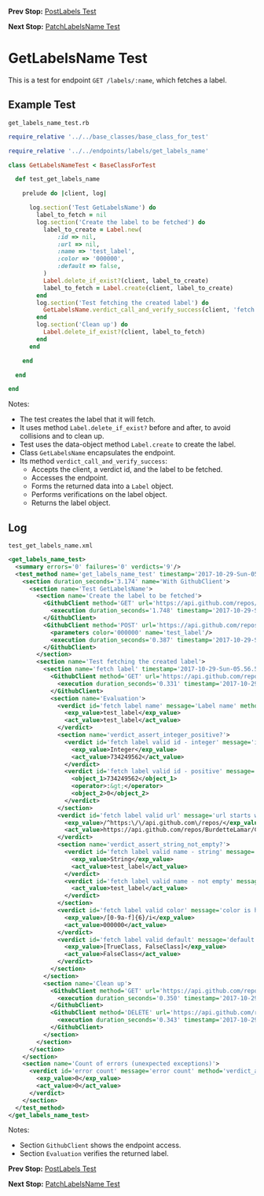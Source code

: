 <!--- GENERATED FILE, DO NOT EDIT --->
**Prev Stop:** [PostLabels Test](./PostLabels.md#postlabels-test)

**Next Stop:** [PatchLabelsName Test](./PatchLabelsName.md#patchlabelsname-test)


# GetLabelsName Test

This is a test for endpoint `GET /labels/:name`, which fetches a label.

## Example Test

<code>get_labels_name_test.rb</code>
```ruby
require_relative '../../base_classes/base_class_for_test'

require_relative '../../endpoints/labels/get_labels_name'

class GetLabelsNameTest < BaseClassForTest

  def test_get_labels_name

    prelude do |client, log|

      log.section('Test GetLabelsName') do
        label_to_fetch = nil
        log.section('Create the label to be fetched') do
          label_to_create = Label.new(
              :id => nil,
              :url => nil,
              :name => 'test_label',
              :color => '000000',
              :default => false,
          )
          Label.delete_if_exist?(client, label_to_create)
          label_to_fetch = Label.create(client, label_to_create)
        end
        log.section('Test fetching the created label') do
          GetLabelsName.verdict_call_and_verify_success(client, 'fetch label', label_to_fetch)
        end
        log.section('Clean up') do
          Label.delete_if_exist?(client, label_to_fetch)
        end
      end

    end

  end

end
```

Notes:

- The test creates the label that it will fetch.
- It uses method `Label.delete_if_exist?` before and after, to avoid collisions and to clean up.
- Test uses the data-object method `Label.create` to create the label.
- Class `GetLabelsName` encapsulates the endpoint.
- Its method `verdict_call_and_verify_success`:
  - Accepts the client, a verdict id, and the label to be fetched.
  - Accesses the endpoint.
  - Forms the returned data into a `Label` object.
  - Performs verifications on the label object.
  - Returns the label object.

## Log

<code>test_get_labels_name.xml</code>
```xml
<get_labels_name_test>
  <summary errors='0' failures='0' verdicts='9'/>
  <test_method name='get_labels_name_test' timestamp='2017-10-29-Sun-05.56.53.496'>
    <section duration_seconds='3.174' name='With GithubClient'>
      <section name='Test GetLabelsName'>
        <section name='Create the label to be fetched'>
          <GithubClient method='GET' url='https://api.github.com/repos/BurdetteLamar/CrashDummy/labels/test_label'>
            <execution duration_seconds='1.748' timestamp='2017-10-29-Sun-05.56.53.499'/>
          </GithubClient>
          <GithubClient method='POST' url='https://api.github.com/repos/BurdetteLamar/CrashDummy/labels'>
            <parameters color='000000' name='test_label'/>
            <execution duration_seconds='0.387' timestamp='2017-10-29-Sun-05.56.55.247'/>
          </GithubClient>
        </section>
        <section name='Test fetching the created label'>
          <section name='fetch label' timestamp='2017-10-29-Sun-05.56.55.634'>
            <GithubClient method='GET' url='https://api.github.com/repos/BurdetteLamar/CrashDummy/labels/test_label'>
              <execution duration_seconds='0.331' timestamp='2017-10-29-Sun-05.56.55.634'/>
            </GithubClient>
            <section name='Evaluation'>
              <verdict id='fetch label name' message='Label name' method='verdict_assert_equal?' outcome='passed' volatile='false'>
                <exp_value>test_label</exp_value>
                <act_value>test_label</act_value>
              </verdict>
              <section name='verdict_assert_integer_positive?'>
                <verdict id='fetch label valid id - integer' message='id is positive integer' method='verdict_assert_kind_of?' outcome='passed' volatile='false'>
                  <exp_value>Integer</exp_value>
                  <act_value>734249562</act_value>
                </verdict>
                <verdict id='fetch label valid id - positive' message='id is positive integer' method='verdict_assert_operator?' outcome='passed' volatile='false'>
                  <object_1>734249562</object_1>
                  <operator>:&gt;</operator>
                  <object_2>0</object_2>
                </verdict>
              </section>
              <verdict id='fetch label valid url' message='url starts with' method='verdict_assert_match?' outcome='passed' volatile='false'>
                <exp_value>/^https:\/\/api.github.com\/repos/</exp_value>
                <act_value>https://api.github.com/repos/BurdetteLamar/CrashDummy/labels/test_label</act_value>
              </verdict>
              <section name='verdict_assert_string_not_empty?'>
                <verdict id='fetch label valid name - string' message='name is nonempty string' method='verdict_assert_kind_of?' outcome='passed' volatile='false'>
                  <exp_value>String</exp_value>
                  <act_value>test_label</act_value>
                </verdict>
                <verdict id='fetch label valid name - not empty' message='name is nonempty string' method='verdict_refute_empty?' outcome='passed' volatile='false'>
                  <act_value>test_label</act_value>
                </verdict>
              </section>
              <verdict id='fetch label valid color' message='color is hex color' method='verdict_assert_match?' outcome='passed' volatile='false'>
                <exp_value>/[0-9a-f]{6}/i</exp_value>
                <act_value>000000</act_value>
              </verdict>
              <verdict id='fetch label valid default' message='default is boolean' method='verdict_assert_includes?' outcome='passed' volatile='false'>
                <exp_value>[TrueClass, FalseClass]</exp_value>
                <act_value>FalseClass</act_value>
              </verdict>
            </section>
          </section>
          <section name='Clean up'>
            <GithubClient method='GET' url='https://api.github.com/repos/BurdetteLamar/CrashDummy/labels/test_label'>
              <execution duration_seconds='0.350' timestamp='2017-10-29-Sun-05.56.55.973'/>
            </GithubClient>
            <GithubClient method='DELETE' url='https://api.github.com/repos/BurdetteLamar/CrashDummy/labels/test_label'>
              <execution duration_seconds='0.343' timestamp='2017-10-29-Sun-05.56.56.327'/>
            </GithubClient>
          </section>
        </section>
      </section>
    </section>
    <section name='Count of errors (unexpected exceptions)'>
      <verdict id='error count' message='error count' method='verdict_assert_equal?' outcome='passed' volatile='true'>
        <exp_value>0</exp_value>
        <act_value>0</act_value>
      </verdict>
    </section>
  </test_method>
</get_labels_name_test>
```

Notes:

- Section `GithubClient` shows the endpoint access.
- Section `Evaluation` verifies the returned label.

**Prev Stop:** [PostLabels Test](./PostLabels.md#postlabels-test)

**Next Stop:** [PatchLabelsName Test](./PatchLabelsName.md#patchlabelsname-test)

